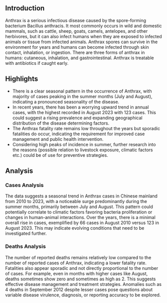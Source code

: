 ## Introduction

Anthrax is a serious infectious disease caused by the spore-forming bacterium Bacillus anthracis. It most commonly occurs in wild and domestic mammals, such as cattle, sheep, goats, camels, antelopes, and other herbivores, but it can also infect humans when they are exposed to infected animals or tissue from infected animals. Anthrax spores can survive in the environment for years and humans can become infected through skin contact, inhalation, or ingestion. There are three forms of anthrax in humans: cutaneous, inhalation, and gastrointestinal. Anthrax is treatable with antibiotics if caught early.

## Highlights

- There is a clear seasonal pattern in the occurrence of Anthrax, with majority of cases peaking in the summer months (July and August), indicating a pronounced seasonality of the disease. <br/>
- In recent years, there has been a worrying upward trend in annual cases, with the highest recorded in August 2023 with 123 cases. This could suggest a rising prevalence and expanding geographical distribution of the disease determining factors. <br/>
- The Anthrax fatality rate remains low throughout the years but sporadic fatalities do occur, indicating the requirement for improved case management and public health intervention. <br/>
- Considering high peaks of incidence in summer, further research into the reasons (possible relation to livestock exposure, climatic factors etc.) could be of use for preventive strategies.

## Analysis

### Cases Analysis

The data suggests a seasonal trend in Anthrax cases in Chinese mainland from 2010 to 2023, with a noticeable surge predominantly during the summer months, primarily between July and August. This pattern could potentially correlate to climatic factors favoring bacteria proliferation or changes in human-animal interactions. Over the years, there is a minimal overall rise in cases, exemplified by 66 cases in August 2010 versus 123 in August 2023. This may indicate evolving conditions that need to be investigated further.

### Deaths Analysis

The number of reported deaths remains relatively low compared to the number of reported cases of Anthrax, indicating a lower fatality rate. Fatalities also appear sporadic and not directly proportional to the number of cases. For example, even in months with higher cases like August, deaths sometimes show zero and sometimes as high as 2. This suggests effective disease management and treatment strategies. Anomalies such as 4 deaths in September 2012 despite lesser cases pose questions about variable disease virulence, diagnosis, or reporting accuracy to be explored.
